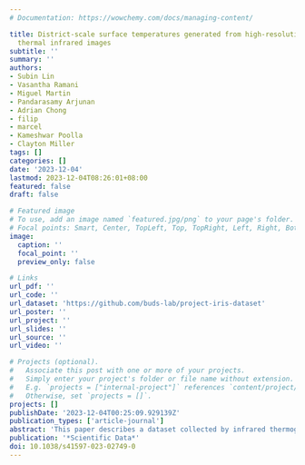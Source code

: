 ```yaml
---
# Documentation: https://wowchemy.com/docs/managing-content/

title: District-scale surface temperatures generated from high-resolution longitudinal
  thermal infrared images
subtitle: ''
summary: ''
authors:
- Subin Lin
- Vasantha Ramani
- Miguel Martin
- Pandarasamy Arjunan
- Adrian Chong
- filip
- marcel
- Kameshwar Poolla
- Clayton Miller
tags: []
categories: []
date: '2023-12-04'
lastmod: 2023-12-04T08:26:01+08:00
featured: false
draft: false

# Featured image
# To use, add an image named `featured.jpg/png` to your page's folder.
# Focal points: Smart, Center, TopLeft, Top, TopRight, Left, Right, BottomLeft, Bottom, BottomRight.
image:
  caption: ''
  focal_point: ''
  preview_only: false

# Links
url_pdf: ''
url_code: ''
url_dataset: 'https://github.com/buds-lab/project-iris-dataset'
url_poster: ''
url_project: ''
url_slides: ''
url_source: ''
url_video: ''

# Projects (optional).
#   Associate this post with one or more of your projects.
#   Simply enter your project's folder or file name without extension.
#   E.g. `projects = ["internal-project"]` references `content/project/deep-learning/index.md`.
#   Otherwise, set `projects = []`.
projects: []
publishDate: '2023-12-04T00:25:09.929139Z'
publication_types: ['article-journal']
abstract: 'This paper describes a dataset collected by infrared thermography, a non-contact, non-intrusive technique to acquire data and analyze the built environment in various aspects. While most studies focus on the city and building scales, an observatory installed on a rooftop provides high temporal and spatial resolution observations with dynamic interactions on the district scale. The rooftop infrared thermography observatory with a multi-modal platform capable of assessing a wide range of dynamic processes in urban systems was deployed in Singapore. It was placed on the top of two buildings that overlook the outdoor context of the National University of Singapore campus. The platform collects remote sensing data from tropical areas on a temporal scale, allowing users to determine the temperature trend of individual features such as buildings, roads, and vegetation. The dataset includes 1,365,921 thermal images collected on average at approximately 10-second intervals from two locations during ten months.'
publication: '*Scientific Data*'
doi: 10.1038/s41597-023-02749-0
---
```

